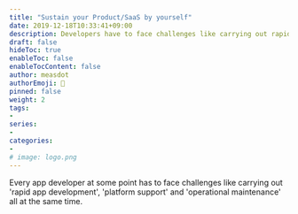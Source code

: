 ```yaml
---
title: "Sustain your Product/SaaS by yourself"
date: 2019-12-18T10:33:41+09:00
description: Developers have to face challenges like carrying out rapid app development, platform support and operational maintenance all together. 
draft: false
hideToc: true
enableToc: false
enableTocContent: false
author: measdot
authorEmoji: 🎅
pinned: false
weight: 2
tags:
-
series:
-
categories:
-
# image: logo.png
---
```


Every app developer at some point has to face challenges like carrying out 'rapid app development', 'platform support' and 'operational maintenance' all at the same time.
